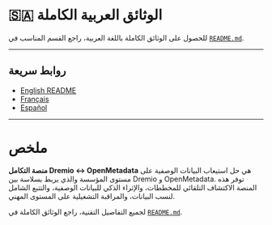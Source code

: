 # 🇸🇦 الوثائق العربية الكاملة

للحصول على الوثائق الكاملة باللغة العربية، راجع القسم المناسب في [`README.md`](./README.md#-دريمو-إلى-أوبن-ميتاداتا--موصل-الاستيعاب-التلقائي).

---

## روابط سريعة
- [English README](./README.md)
- [Français](./README-fr.md)
- [Español](./README-es.md)

---

# ملخص

**منصة التكامل Dremio ↔ OpenMetadata** هي حل استيعاب البيانات الوصفية على مستوى المؤسسة والذي يربط بسلاسة بين Dremio و OpenMetadata. توفر هذه المنصة الاكتشاف التلقائي للمخططات، والإثراء الذكي للبيانات الوصفية، والتتبع الشامل لنسب البيانات، والمراقبة التشغيلية على المستوى المهني.

لجميع التفاصيل التقنية، راجع الوثائق الكاملة في [`README.md`](./README.md#-دريمو-إلى-أوبن-ميتاداتا--موصل-الاستيعاب-التلقائي).
